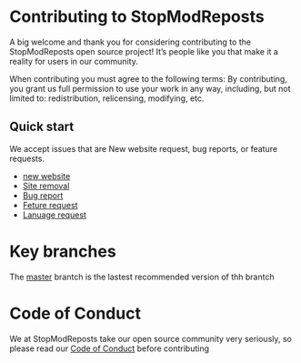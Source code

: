 # Contributing to StopModReposts

A big welcome and thank you for considering contributing to the StopModReposts open source project! It’s people like you that make it a reality for users in our community.

When contributing you must agree to the following terms:
By contributing, you grant us full permission to use your work in any way, including, but not limited to: redistribution, relicensing, modifying, etc.


##  Quick start
We  accept issues that are New website request, bug reports, or feature requests.
- [new website](https://github.com/StopModReposts/Illegal-Mod-Sites/issues/new?assignees=&labels=addition&template=submit-a-site.md&title=New+site+to+add%3A+%5BWEBSITE%5D)
- [Site removal](https://github.com/StopModReposts/Illegal-Mod-Sites/issues/new?assignees=&labels=removal&template=remove-a-site.md&title=Site+removal%3A+%5BWEBSITE%5D)
- [Bug report](https://github.com/StopModReposts/Illegal-Mod-Sites/issues/new?assignees=&labels=bug&template=bug_report.md&title=)
- [Feture request](https://github.com/StopModReposts/Illegal-Mod-Sites/issues/new?assignees=&labels=feature+request&template=feature_request.md&title=)
- [Lanuage request](https://github.com/StopModReposts/Illegal-Mod-Sites/issues/new?assignees=&labels=translation&template=request-a-language.md&title=Add+translation+language%3A+%5BLANGUAGE%5D)


# Key branches 

The [master](https://github.com/StopModReposts/Illegal-Mod-Sites/tree/master) brantch is the lastest recommended  version of thh brantch



# Code of Conduct
We at StopModReposts take our open source community very seriously, so please read our [Code of Conduct](https://github.com/StopModReposts/Illegal-Mod-Sites/blob/master/CODE_OF_CONDUCT.md) before contributing
